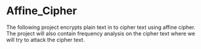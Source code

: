 # Affine_Cipher
The following project encrypts plain text in to cipher text using affine cipher. The project will also contain frequency analysis on the cipher text where we will try to attack the cipher text.
